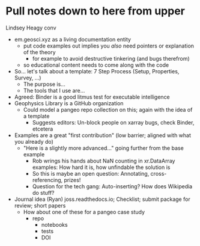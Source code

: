# Pull notes down to here from upper 


Lindsey Heagy conv

- em.geosci.xyz as a living documentation entity
  - put code examples out implies you *also* need pointers or explanation of the theory
    - for example to avoid destructive tinkering (and bugs therefrom)
  - so educational content needs to come along with the code
- So... let's talk about a template: 7 Step Process (Setup, Properties, Survey, ...)  
  - The purpose is...
  - The tools that I use are...
- Agreed: Binder is a good litmus test for executable intelligence
- Geophysics Library is a GitHub organization
  - Could model a pangeo repo collection on this; again with the idea of a template
    - Suggests editors: Un-block people on xarray bugs, check Binder, etcetera
- Examples are a great "first contribution" (low barrier; aligned with what you already do)
  - "Here is a slightly more advanced..." going further from the base example
    - Rob wrings his hands about NaN counting in xr.DataArray examples: How hard it is, how unfindable the solution is
    - So this is maybe an open question: Annotating, cross-referencing, prizes! 
    - Question for the tech gang: Auto-inserting? How does Wikipedia do stuff?
- Journal idea (Ryan) joss.readthedocs.io; Checklist; submit package for review; short papers
  - How about one of these for a pangeo case study
    - repo
      - notebooks
      - tests
      - DOI




